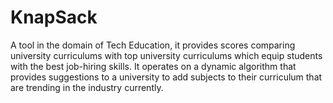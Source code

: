 # KnapSack

A tool in the domain of Tech Education, it provides scores comparing university curriculums with top university curriculums which equip students with the best job-hiring skills. It operates on a dynamic algorithm that provides suggestions to a university to add subjects to their curriculum that are trending in the industry currently. 
